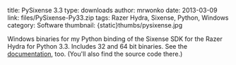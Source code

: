 title: PySixense 3.3
type: downloads
author: mrwonko
date: 2013-03-09
link: files/PySixense-Py33.zip
tags: Razer Hydra, Sixense, Python, Windows
category: Software
thumbnail: {static}thumbs/pysixense.jpg

Windows binaries for my Python binding of the Sixense SDK for the Razer Hydra for Python 3.3. Includes 32 and 64 bit binaries. See the [documentation](https://github.com/mrwonko/PySixense/blob/master/doc.markdown), too. (You'll also find the source code there.)

